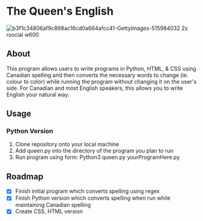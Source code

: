 # The Queen's English

![b3f1c34806af9c898ac16cd0a664afcc41-GettyImages-515984032 2x rsocial w600](https://github.com/user-attachments/assets/e1db0db3-ec0c-428c-b05e-1a6c7cc37b23)


## About
This program allows users to write programs in Python, HTML, & CSS using Canadian spelling and then converts the necessary words to change (ie. colour to color) while running the program without changing it on the user's side. For Canadian and most English speakers, this allows you to write English your natural way.

## Usage
### Python Version
1. Clone repository onto your local machine
2. Add queen.py into the directory of the program you plan to run
3. Run program using form: Python3 queen.py yourProgramHere.py

## Roadmap
- [x] Finish initial program which converts spelling using regex
- [x] Finish Python version which converts spelling when run while maintaining Canadian spelling
- [x] Create CSS, HTML version
